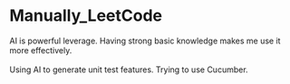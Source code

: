 # Manually_LeetCode
AI is powerful leverage. Having strong basic knowledge makes me use it more effectively.
<br/>
<br/>
Using AI to generate unit test features. Trying to use Cucumber.
